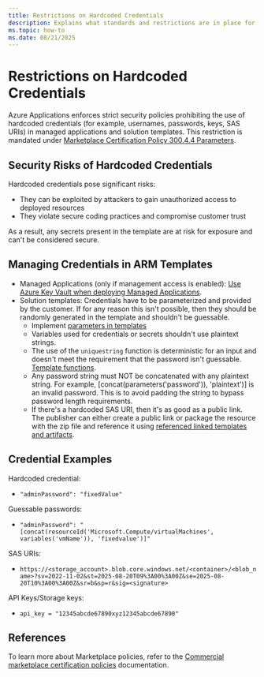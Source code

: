 ```yaml
---
title: Restrictions on Hardcoded Credentials
description: Explains what standards and restrictions are in place for Azure Applications templates with regards to credentials.
ms.topic: how-to
ms.date: 08/21/2025
---
```


# Restrictions on Hardcoded Credentials

Azure Applications enforces strict security policies prohibiting the use of hardcoded credentials (for example, usernames, passwords, keys, SAS URIs) in managed applications and solution templates. This restriction is mandated under [Marketplace Certification Policy 300.4.4 Parameters](https://learn.microsoft.com/legal/marketplace/certification-policies#30044-parameters).

## Security Risks of Hardcoded Credentials

Hardcoded credentials pose significant risks: 
- They can be exploited by attackers to gain unauthorized access to deployed resources
- They violate secure coding practices and compromise customer trust

As a result, any secrets present in the template are at risk for exposure and can't be considered secure.

## Managing Credentials in ARM Templates

- Managed Applications (only if management access is enabled): [Use Azure Key Vault when deploying Managed Applications](https://learn.microsoft.com/en-us/azure/azure-resource-manager/managed-applications/key-vault-access).
- Solution templates: Credentials have to be parameterized and provided by the customer. If for any reason this isn't possible, then they should be randomly generated in the template and shouldn't be guessable.
  - Implement [parameters in templates](https://learn.microsoft.com/en-us/azure/azure-resource-manager/templates/parameters)
  - Variables used for credentials or secrets shouldn't use plaintext strings.
  - The use of the ```uniquestring``` function is deterministic for an input and doesn't meet the requirement that the password isn't guessable. [Template functions](https://learn.microsoft.com/en-us/azure/azure-resource-manager/templates/template-functions-string#uniquestring).
  - Any password string must NOT be concatenated with any plaintext string. For example, [concat(parameters('password')), 'plaintext')] is an invalid password. This is to avoid padding the string to bypass password length requirements.
  - If there's a hardcoded SAS URI, then it's as good as a public link. The publisher can either create a public link or package the resource with the zip file and reference it using [referenced linked templates and artifacts](https://learn.microsoft.com/en-us/azure/azure-resource-manager/managed-applications/artifacts-location).

## Credential Examples

Hardcoded credential:
- ```"adminPassword": "fixedValue"```

Guessable passwords:
- ```"adminPassword": "[concat(resourceId('Microsoft.Compute/virtualMachines', variables('vmName')), 'fixedvalue')]"```

SAS URIs:
- ```https://<storage_account>.blob.core.windows.net/<container>/<blob_name>?sv=2022-11-02&st=2025-08-20T09%3A00%3A00Z&se=2025-08-20T10%3A00%3A00Z&sr=b&sp=r&sig=<signature>```

API Keys/Storage keys:
- ```api_key = "12345abcde67890xyz12345abcde67890"```

## References

To learn more about Marketplace policies, refer to the [Commercial marketplace certification policies](https://learn.microsoft.com/legal/marketplace/certification-policies) documentation.
